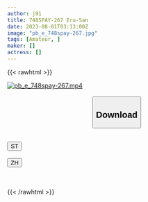 ```yaml
---
author: j91
title: 748SPAY-267 Eru-San
date: 2023-08-01T03:13:00Z
image: "pb_e_748spay-267.jpg"
tags: [Amateur, ]
maker: []
actress: []
---
```



{{< rawhtml >}}

<div class="video" data-videoid="m93kXzWPXwUbYgg">
    <a href="javascript:;">
        <img src="https://my.j91.asia/posts/pb_e_748spay-267/pb_e_748spay-267.jpg" width="WIDTH" height="HEIGHT" alt="pb_e_748spay-267.mp4" loading="lazy">
    </a>
</div>

<script type="text/javascript" src="https://j91.asia/asset/on-demand-st.js"></script>

<br>
  <link rel="stylesheet" href="https://j91.asia/asset/bs5.css">
  
  <center>
  <button class="btn btn-primary" type="button" data-bs-toggle="collapse" data-bs-target=".multi-collapse" aria-expanded="false" aria-controls="multiCollapseExample1 multiCollapseExample2"><h2>Download</h2></button></center>
</p>
<div class="row">
  <div class="col">
    <div class="collapse multi-collapse" id="multiCollapseExample1">
      <div class="card card-body">
	      	      <br>
<div class="buttons">  
<a href="https://streamtape.to/v/m93kXzWPXwUbYgg"><button class="btn-hover color-3"><i class="fa fa-download"></i> ST</button></a></div>
    </div>
  </div>
</div>
  <div class="col">
    <div class="collapse multi-collapse" id="multiCollapseExample2">
      <div class="card card-body">
	      <br>
<div class="buttons">
    <a href="https://lylxan.com/myop4vq4c2g1.html"><button class="btn-hover color-9"><i class="fa fa-download"></i> ZH</button></a></div>
<br><br>
      </div>
    </div>
  </div>
</div>

{{< /rawhtml >}}